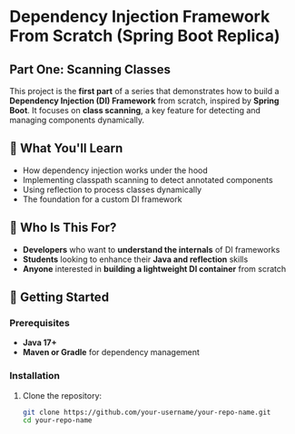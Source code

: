 # Dependency Injection Framework From Scratch (Spring Boot Replica)
## Part One: Scanning Classes

This project is the **first part** of a series that demonstrates how to build a **Dependency Injection (DI) Framework** from scratch, inspired by **Spring Boot**. It focuses on **class scanning**, a key feature for detecting and managing components dynamically.

## 📌 What You'll Learn
- How dependency injection works under the hood
- Implementing classpath scanning to detect annotated components
- Using reflection to process classes dynamically
- The foundation for a custom DI framework

## 🎯 Who Is This For?
- **Developers** who want to **understand the internals** of DI frameworks
- **Students** looking to enhance their **Java and reflection** skills
- **Anyone** interested in **building a lightweight DI container** from scratch

## 🚀 Getting Started

### Prerequisites
- **Java 17+**
- **Maven or Gradle** for dependency management

### Installation
1. Clone the repository:
   ```sh
   git clone https://github.com/your-username/your-repo-name.git
   cd your-repo-name
